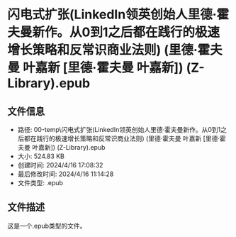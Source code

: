 ﻿# 闪电式扩张(LinkedIn领英创始人里德·霍夫曼新作。从0到1之后都在践行的极速增长策略和反常识商业法则) (里德·霍夫曼  叶嘉新 [里德·霍夫曼  叶嘉新]) (Z-Library).epub

## 文件信息
- 路径: 00-temp\闪电式扩张(LinkedIn领英创始人里德·霍夫曼新作。从0到1之后都在践行的极速增长策略和反常识商业法则) (里德·霍夫曼  叶嘉新 [里德·霍夫曼  叶嘉新]) (Z-Library).epub
- 大小: 524.83 KB
- 创建时间: 2024/4/16 17:08:32
- 最后修改时间: 2024/4/16 11:14:28
- 文件类型: .epub

## 文件描述
这是一个.epub类型的文件。

